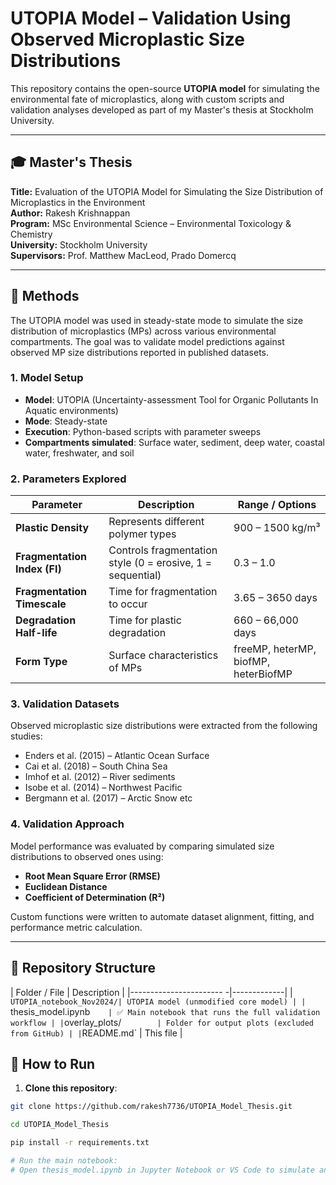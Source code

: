 ﻿# UTOPIA Model – Validation Using Observed Microplastic Size Distributions

This repository contains the open-source **UTOPIA model** for simulating the environmental fate of microplastics, along with custom scripts and validation analyses developed as part of my Master's thesis at Stockholm University.

---

## 🎓 Master's Thesis

**Title:** Evaluation of the UTOPIA Model for Simulating the Size Distribution of Microplastics in the Environment  
**Author:** Rakesh Krishnappan  
**Program:** MSc Environmental Science – Environmental Toxicology & Chemistry  
**University:** Stockholm University  
**Supervisors:** Prof. Matthew MacLeod, Prado Domercq

---

## 🧪 Methods

The UTOPIA model was used in steady-state mode to simulate the size distribution of microplastics (MPs) across various environmental compartments. The goal was to validate model predictions against observed MP size distributions reported in published datasets.

### 1. Model Setup

- **Model**: UTOPIA (Uncertainty-assessment Tool for Organic Pollutants In Aquatic environments)
- **Mode**: Steady-state
- **Execution**: Python-based scripts with parameter sweeps
- **Compartments simulated**: Surface water, sediment, deep water, coastal water, freshwater, and soil

### 2. Parameters Explored

| Parameter                   | Description                                              | Range / Options                     |
|----------------------------|----------------------------------------------------------|-------------------------------------|
| **Plastic Density**        | Represents different polymer types                       | 900 – 1500 kg/m³                    |
| **Fragmentation Index (FI)**| Controls fragmentation style (0 = erosive, 1 = sequential)| 0.3 – 1.0                           |
| **Fragmentation Timescale**| Time for fragmentation to occur                          | 3.65 – 3650 days                    |
| **Degradation Half-life**  | Time for plastic degradation                             | 660 – 66,000 days                   |
| **Form Type**              | Surface characteristics of MPs                           | freeMP, heterMP, biofMP, heterBiofMP |

### 3. Validation Datasets

Observed microplastic size distributions were extracted from the following studies:

- Enders et al. (2015) – Atlantic Ocean Surface
- Cai et al. (2018) – South China Sea
- Imhof et al. (2012) – River sediments
- Isobe et al. (2014) – Northwest Pacific
- Bergmann et al. (2017) – Arctic Snow
etc
### 4. Validation Approach

Model performance was evaluated by comparing simulated size distributions to observed ones using:

- **Root Mean Square Error (RMSE)**
- **Euclidean Distance**
- **Coefficient of Determination (R²)**

Custom functions were written to automate dataset alignment, fitting, and performance metric calculation.

---

## 📁 Repository Structure

| Folder / File            | Description |
|-----------------------  -|-------------|
| `UTOPIA_notebook_Nov2024/| UTOPIA model (unmodified core model) |
| `thesis_model.ipynb`     | ✅ Main notebook that runs the full validation workflow |
| `overlay_plots/`         | Folder for output plots (excluded from GitHub) |
| `README.md`              | This file |

## 🚀 How to Run

1. **Clone this repository**:
```bash
git clone https://github.com/rakesh7736/UTOPIA_Model_Thesis.git

cd UTOPIA_Model_Thesis

pip install -r requirements.txt

# Run the main notebook:
# Open thesis_model.ipynb in Jupyter Notebook or VS Code to simulate and validate the model.
